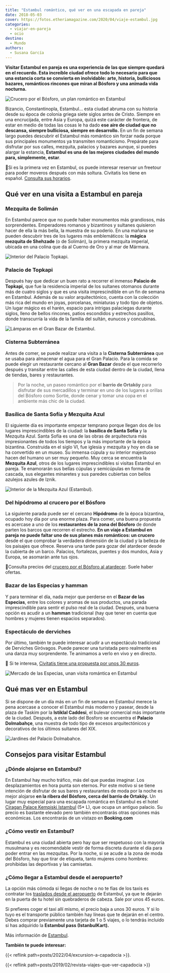 ```yaml
---
title: "Estambul romántico, qué ver en una escapada en pareja"
date: 2018-05-03
cover: https://fotos.etheriamagazine.com/2020/04/viaje-estambul.jpg
categories: 
  - viajar-en-pareja
  - ocio
destino: 
  - Mundo
authors: 
  - Susana García
---
```


**Visitar Estambul en pareja es una experiencia de las que siempre quedará en el 
recuerdo. Esta increíble ciudad ofrece todo lo necesario para que una estancia corta se 
convierta en inolvidable: arte, historia, bulliciosos bazares, románticos rincones que 
miran al Bósforo y una animada vida nocturna.** 

![Crucero por el Bósforo, un plan romántico en Estambul](https://fotos.etheriamagazine.com/2018/05/ESTAMBUL-BOSFORO-e1552469054616.jpg "Resérvate un atardecer para realizar un crucero por el Bósforo.")

Bizancio, Constantinopla, Estambul… esta ciudad abruma con su historia desde su época de 
colonia griega siete siglos antes de Cristo. Siempre en una encrucijada, entre Asia y 
Europa, quizá este carácter de frontera, de estar en medio de todas las cosas le ha dado 
**ese aire de ciudad que no descansa, siempre bulliciosa, siempre en desarrollo.** En un 
fin de semana largo puedes descubrir el Estambul más romántico sin forzar nada porque 
sus principales monumentos ya transmiten romanticismo. Prepárate para disfrutar por sus 
calles, mezquita, palacios y bazares aunque, si puedes alargar la estancia, **Estambul 
es una de las mejores ciudades del mundo para, simplemente, estar**. 

📌Si es la primera vez en Estambul, os puede interesar reservar un freetour para poder 
moveros después con más soltura. Civitatis los tiene en español. [Consulta sus 
horarios](https://www.civitatis.com/es/estambul/free-tour-estambul/?aid=10211). 

## Qué ver en una visita a Estambul en pareja

### Mezquita de Solimán

En Estambul parece que no puede haber monumentos más grandiosos, más sorprendentes. 
Emperadores romanos y bizantinos y sultanes quisieron hacer de ella la más bella, la 
muestra de su poderío. En una mañana se pueden descubrir tres de los lugares más 
emblemáticos: la **mágica mezquita de Shehzade** (o de Solimán), la primera mezquita 
imperial, ubicada en una colina que da al Cuerno de Oro y al mar de Mármara. 

![Interior del Palacio Topkapi.](https://fotos.etheriamagazine.com/2018/05/estambul-palacio-topkapi.jpg "Interior del Palacio Topkapi.")

### Palacio de Topkapi

Después hay que dedicar un buen rato a recorrer el inmenso **Palacio de Topkapi,** que 
fue la residencia imperial de los sultanes otomanos durante más de cuatro siglos y que 
es una visita imprescindible en un fin de semana en Estambul. Además de su valor 
arquitectónico, cuenta con la colección más rica del mundo en joyas, porcelanas, 
miniaturas y todo tipo de objetos. Un lugar mágico es el harén, espacio para intrigas 
palaciegas durante siglos, lleno de bellos rincones, patios escondidos y estrechos 
pasillos, donde transcurría la vida de la familia del sultán, eunucos y concubinas. 

![Lámparas en el Gran Bazar de Estambul.](https://fotos.etheriamagazine.com/2018/05/ESTAMBUL-GRAN-BAZAR-ok-e1552469095852.jpg "El Gran Bazar de Estambul.")

### Cisterna Subterránea

Antes de comer, se puede realizar una visita a la **Cisterna Subterránea** que se usaba 
para almacenar el agua para el Gran Palacio. Para la comida se puede elegir un 
restaurante cercano al **Gran Bazar** desde el que recorrerlo después y transitar entre 
las calles de esta ciudad dentro de la ciudad, llena de tiendas, bares y restaurantes. 

> Por la noche, un paseo romántico por el **barrio de Ortaköy** para disfrutar de sus 
> mercadillos y terminar en uno de los lugares a orillas del Bósforo como Sortie, donde 
> cenar y tomar una copa en el ambiente más chic de la ciudad. 

### Basílica de Santa Sofía y Mezquita Azul

El siguiente día es importante empezar temprano porque llegan dos de los lugares 
imprescindibles de la ciudad: la **basílica de Santa Sofía** y la Mezquita Azul. Santa 
Sofía es una de las obras de arquitectura más impresionantes de todos los tiempos y la 
más importante de la época bizantina. Construida en el siglo VI, fue iglesia y mezquita 
y hoy en día se ha convertido en un museo. Su inmensa cúpula y su interior majestuoso 
hacen del humano un ser muy pequeño. Muy cerca se encuentra la **Mezquita Azul**, otros 
de los lugares imprescindibles si visitas Estambul en pareja. Te enamorarán sus bellas 
cúpulas y semicúpulas en forma de cascada, sus elegantes minaretes y sus paredes 
cubiertas con bellos azulejos azules de Iznik. 

![Interior de la Mezquita Azul (Estambul).](https://fotos.etheriamagazine.com/2018/05/ESTAMBUL-TECHO-MEZQUITA-AZUL-e1552469172292.jpg "Interior de la Mezquita Azul (Estambul). © SG")

### Del hipódromo al crucero por el Bósforo

La siguiente parada puede ser el cercano **Hipódromo** de la época bizantina, ocupado 
hoy día por una enorme plaza. Para comer, una buena propuesta es acercase a uno de los 
**restaurantes de la zona del Bósforo** de donde parten los barcos que recorren el 
estrecho. **En un viaje a Estambul en pareja no puede faltar uno de sus planes más 
románticos: un crucero** desde el que comprobar la verdadera dimensión de la ciudad y la 
belleza de los paisajes que ofrece. Reserva una tarde para gozar del atardecer desde la 
cubierta de un barco. Palacios, fortalezas, puentes y dos mundos, Asia y Europa, se 
asomarán ante tus ojos. 

📌Consulta precios del [crucero por el Bósforo al 
atardecer](https://www.civitatis.com/es/estambul/crucero-bosforo-atardecer/?aid=10211). 
Suele haber ofertas. 

### Bazar de las Especias y hamman

Y para terminar el día, nada mejor que perderse en el **Bazar de las Especias**, entre 
los colores y aromas de sus productos, una parada imprescindible para sentir el pulso 
real de la ciudad. Después, una buena opción es acudir a un **hamman** tradicional (hay 
que tener en cuenta que hombres y mujeres tienen espacios separados). 

### Espectáculo de derviches

Por último, también te puede interesar acudir a un espectáculo tradicional de Derviches 
Giróvagos. Puede parecer una turistada pero realmente es una danza muy sorprendente. Te 
animamos a verlo en vivo y en directo. 

📌 Si te interesa, [Civitatis tiene una propuesta por unos 30 
euros](https://www.civitatis.com/es/estambul/espectaculo-derviches-girovagos/?aid=10211). 

![Mercado de las Especias, unan visita romántica en Estambul](https://fotos.etheriamagazine.com/2018/05/ESTAMBUL-MERCADO-ESPECIAS-OK-e1552469237413.jpg "Mercado de las Especias (Estambul). © SG")

## Qué mas ver en Estambul

Si se dispone de un día más en un fin de semana en Estambul merece la pena acercase a 
conocer el Estambul más moderno y pasear, desde la plaza de Taskim por la **Istiklal 
Caddesi**, el bulevar comercial más importante de la ciudad. Después, a este lado del 
Bosforo se encuentra el **Palacio Dolmabahçe**, una muestra de todo tipo de excesos 
arquitectónicos y decorativos de los últimos sultanes del XIX. 

![Jardines del Palacio Dolmabahce.](https://fotos.etheriamagazine.com/2018/05/Estambul-palacio-dolmabahce.jpg "Jardines del Palacio Dolmabahce.")

## Consejos para visitar Estambul

### ¿Dónde alojarse en Estambul?

En Estambul hay mucho tráfico, más del que puedas imaginar. Los desplazamientos en hora 
punta son eternos. Por este motivo si se tiene intención de disfrutar de sus bares y 
restaurantes de moda por la noche es mejor alojarse **en la ribera del Bósforo, cerca 
del barrio de Ortaköy.** Un lugar muy especial para una escapada romántica en Estambul 
es el hotel [Ciragan Palace Kempiski 
Istambul](http://etheriamagazine.com/2019/03/05/ciragan-palace-kempinski-escapada-romantica-estambul/) 
(5\* L), que ocupa un antiguo palacio. Su precio es bastante elevado pero también 
encontrarás otras opciones más económicas. Los encontrarás de un vistazo en 
**Booking.com** 

### ¿Cómo vestir en Estambul?

Estambul es una ciudad abierta pero hay que ser respetuoso con la mayoría musulmana y es 
recomendable vestir de forma discreta durante el día para poder entrar en las mezquitas. 
Por la noche, si se acude a la zona de moda del Bósforo, hay que tirar de etiqueta, 
tanto mujeres como hombres: prohibidas las deportivas y las camisetas. 

### ¿Cómo llegar a Estambul desde el aeropuerto?

La opción más cómoda si llegas de noche o no te fías de los taxis es contratar los 
[traslados desde el 
aeropuerto](https://www.civitatis.com/es/estambul/traslados/?aid=10211) de Estambul, ya 
que te dejarán en la puerta de tu hotel sin quebraderos de cabeza. Sale por unos 45 
euros. 

Si prefieres coger el taxi allí mismo, el precio baja a unos 30 euros. Y si lo tuyo es 
el transporte público también hay líneas que te dejarán en el centro. Debes comprar 
previamente una tarjeta de 1 o 5 viajes, o lo tendrás incluido si has adquirido la 
**Estambul pass (IstanbulKart).** 

Más información de [Estambul](https://istanbul.goturkiye.com/istanbul-destinations). 

**También te puede interesar:** 

{{< reflink path=posts/2022/04/excursion-a-capadocia >}}. 

{{< reflink path=posts/2019/02/revista-viajes-que-ver-capadocia >}}
